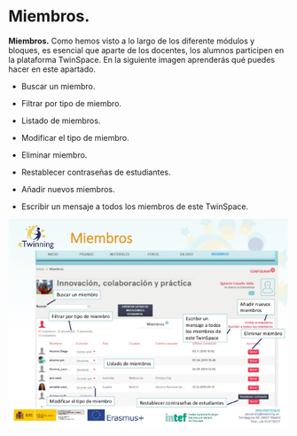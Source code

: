 
# Miembros.


**Miembros.** Como hemos visto a lo largo de los diferente módulos y bloques, es esencial que aparte de los docentes, los alumnos participen en la plataforma TwinSpace. En la siguiente imagen aprenderás qué puedes hacer en este apartado.



* Buscar un miembro.


* Filtrar por tipo de miembro.


* Listado de miembros.


* Modificar el tipo de miembro.


* Eliminar miembro.


* Restablecer contraseñas de estudiantes.


* Añadir nuevos miembros.


* Escribir un mensaje a todos los miembros de este TwinSpace.

![eTwinning.es](img/scale-partido-al-twinspace-14-638.jpg)
